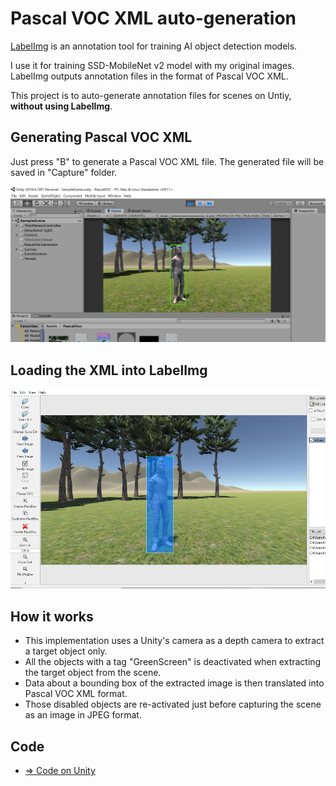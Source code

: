 # Pascal VOC XML auto-generation


[LabelImg](https://github.com/tzutalin/labelImg) is an annotation tool for training AI object detection models.

I use it for training SSD-MobileNet v2 model with my original images. LabelImg outputs annotation files in the format of Pascal VOC XML.

This project is to auto-generate annotation files for scenes on Untiy, **without using LabelImg**.

## Generating Pascal VOC XML

Just press "B" to generate a Pascal VOC XML file. The generated file will be saved in "Capture" folder.

![pascalvoc](./pascalvoc.png)

## Loading the XML into LabelImg

![labelimg](./labelimg.png)

## How it works

- This implementation uses a Unity's camera as a depth camera to extract a target object only. 
- All the objects with a tag "GreenScreen" is deactivated when extracting the target object from the scene.
- Data about a bounding box of the extracted image is then translated into Pascal VOC XML format.
- Those disabled objects are re-activated just before capturing the scene as an image in JPEG format.

## Code
- [=> Code on Unity](../PascalVOC)
